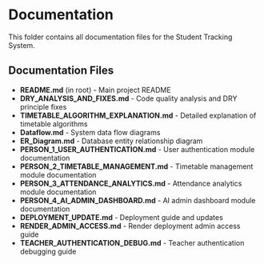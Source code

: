 # Documentation

This folder contains all documentation files for the Student Tracking System.

## Documentation Files

- **README.md** (in root) - Main project README
- **DRY_ANALYSIS_AND_FIXES.md** - Code quality analysis and DRY principle fixes
- **TIMETABLE_ALGORITHM_EXPLANATION.md** - Detailed explanation of timetable algorithms
- **Dataflow.md** - System data flow diagrams
- **ER_Diagram.md** - Database entity relationship diagram
- **PERSON_1_USER_AUTHENTICATION.md** - User authentication module documentation
- **PERSON_2_TIMETABLE_MANAGEMENT.md** - Timetable management module documentation
- **PERSON_3_ATTENDANCE_ANALYTICS.md** - Attendance analytics module documentation
- **PERSON_4_AI_ADMIN_DASHBOARD.md** - AI admin dashboard module documentation
- **DEPLOYMENT_UPDATE.md** - Deployment guide and updates
- **RENDER_ADMIN_ACCESS.md** - Render deployment admin access guide
- **TEACHER_AUTHENTICATION_DEBUG.md** - Teacher authentication debugging guide

